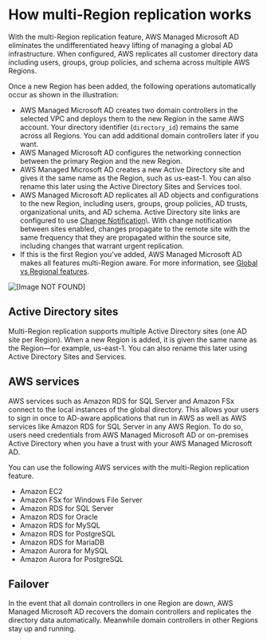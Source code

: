 # How multi\-Region replication works<a name="multi-region-how-it-works"></a>

With the multi\-Region replication feature, AWS Managed Microsoft AD eliminates the undifferentiated heavy lifting of managing a global AD infrastructure\. When configured, AWS replicates all customer directory data including users, groups, group policies, and schema across multiple AWS Regions\.

Once a new Region has been added, the following operations automatically occur as shown in the illustration:
+ AWS Managed Microsoft AD creates two domain controllers in the selected VPC and deploys them to the new Region in the same AWS account\. Your directory identifier \(`directory_id`\) remains the same across all Regions\. You can add additional domain controllers later if you want\.
+ AWS Managed Microsoft AD configures the networking connection between the primary Region and the new Region\. 
+ AWS Managed Microsoft AD creates a new Active Directory site and gives it the same name as the Region, such as us\-east\-1\. You can also rename this later using the Active Directory Sites and Services tool\.
+ AWS Managed Microsoft AD replicates all AD objects and configurations to the new Region, including users, groups, group policies, AD trusts, organizational units, and AD schema\. Active Directory site links are configured to use [Change Notification](https://docs.microsoft.com/en-us/previous-versions/windows/it-pro/windows-2000-server/cc961787(v=technet.10)?redirectedfrom=MSDN#change-notification)\. With change notification between sites enabled, changes propagate to the remote site with the same frequency that they are propagated within the source site, including changes that warrant urgent replication\.
+ If this is the first Region you've added, AWS Managed Microsoft AD makes all features multi\-Region aware\. For more information, see [Global vs Regional features](multi-region-global-region-features.md)\.

![\[Image NOT FOUND\]](http://docs.aws.amazon.com/directoryservice/latest/admin-guide/images/multiregion.png)

## Active Directory sites<a name="multi-region-sites"></a>

Multi\-Region replication supports multiple Active Directory sites \(one AD site per Region\)\. When a new Region is added, it is given the same name as the Region—for example, us\-east\-1\. You can also rename this later using Active Directory Sites and Services\.

## AWS services<a name="multi-region-services"></a>

AWS services such as Amazon RDS for SQL Server and Amazon FSx connect to the local instances of the global directory\. This allows your users to sign in once to AD\-aware applications that run in AWS as well as AWS services like Amazon RDS for SQL Server in any AWS Region\. To do so, users need credentials from AWS Managed Microsoft AD or on\-premises Active Directory when you have a trust with your AWS Managed Microsoft AD\.

You can use the following AWS services with the multi\-Region replication feature\.
+ Amazon EC2
+ Amazon FSx for Windows File Server
+ Amazon RDS for SQL Server
+ Amazon RDS for Oracle
+ Amazon RDS for MySQL
+ Amazon RDS for PostgreSQL
+ Amazon RDS for MariaDB
+ Amazon Aurora for MySQL
+ Amazon Aurora for PostgreSQL

## Failover<a name="multi-region-failover"></a>

In the event that all domain controllers in one Region are down, AWS Managed Microsoft AD recovers the domain controllers and replicates the directory data automatically\. Meanwhile domain controllers in other Regions stay up and running\.